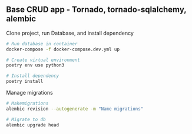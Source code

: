 ## Base CRUD app - Tornado, tornado-sqlalchemy, alembic

Clone project, run Database, and install dependency
```bash
# Run database in container
docker-compose -f docker-compose.dev.yml up

# Create virtual environment
poetry env use python3

# Install dependency
poetry install
```

Manage migrations
```bash
# Makemigrations
alembic revision --autogenerate -m "Name migrations"

# Migrate to db
alembic upgrade head
```
